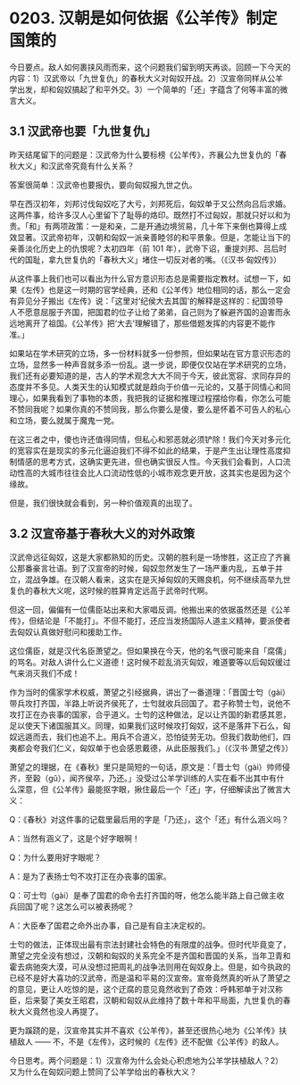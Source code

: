 # 0203. 汉朝是如何依据《公羊传》制定国策的

今日要点。敌人如何裹挟风雨而来，这个问题我们留到明天再谈。回顾一下今天的内容：1）汉武帝以「九世复仇」的春秋大义对匈奴开战。2）汉宣帝同样从公羊学出发，却和匈奴搞起了和平外交。3）一个简单的「还」字蕴含了何等丰富的微言大义。

## 3.1 汉武帝也要「九世复仇」

昨天结尾留下的问题是：汉武帝为什么要标榜《公羊传》，齐襄公九世复仇的「春秋大义」和汉武帝究竟有什么关系？

答案很简单：汉武帝也要报仇，要向匈奴报九世之仇。

早在西汉初年，刘邦讨伐匈奴吃了大亏，刘邦死后，匈奴单于又公然向吕后求婚。这两件事，给许多汉人心里留下了耻辱的烙印。既然打不过匈奴，那就只好以和为贵。「和」有两项政策：一是和亲，二是开通边境贸易，几十年下来倒也算得上成效显著。汉武帝初年，汉朝和匈奴一派亲善睦邻的和平景象。但是，怎能让当下的亲善淡化历史上的仇恨呢？太初四年（前 101 年），武帝下诏，重提刘邦、吕后时代的国耻，拿九世复仇的「春秋大义」堵住一切反对者的嘴。（《汉书·匈奴传》）

从这件事上我们也可以看出为什么官方意识形态总是需要指定教材。试想一下，如果《左传》也是这一时期的官学经典，还和《公羊传》地位相同的话，那么一定会有异见分子搬出《左传》说：「这里对‘纪侯大去其国'的解释是这样的：纪国领导人不愿意屈服于齐国，把国君的位子让给了弟弟，自己则为了躲避齐国的迫害而永远地离开了祖国。《公羊传》把‘大去'理解错了，那些借题发挥的内容更不能作准。」

如果站在学术研究的立场，多一份材料就多一份参照，但如果站在官方意识形态的立场，显然多一种声音就多添一份乱。退一步说，即便仅仅站在学术研究的立场，我们还有必要知道的是，古人的学术观念大大不同于今天，彼此宽容、求同存异的态度并不多见。人类天生的认知模式就是趋向于价值一元论的，又基于同情心和同理心，如果我看到了事物的本质，我把我的证据和推理过程摆给你看，你怎么可能不赞同我呢？如果你真的不赞同我，那么你要么是傻，要么是怀着不可告人的私心和立场，要么就属于魔鬼一党。

在这三者之中，傻也许还值得同情，但私心和邪恶就必须铲除！我们今天对多元化的宽容实在是现实的多元化逼迫我们不得不如此的结果，于是产生出让理性高度抑制情感的思考方式，这确实更先进，但也确实很反人性。今天我们会看到，人口流动性高的大城市往往会比人口流动性低的小城市观念更开放，这其实也是因为这个缘故。

但是，我们很快就会看到，另一种价值观真的出现了。

## 3.2 汉宣帝基于春秋大义的对外政策

汉武帝远征匈奴，这是大家都熟知的历史。汉朝的胜利是一场惨胜，这正应了齐襄公那番豪言壮语。到了汉宣帝的时候，匈奴忽然发生了一场严重内乱，五单于并立，混战争雄。在汉朝人看来，这实在是灭掉匈奴的天赐良机，何不继续高举九世复仇的春秋大义呢，这时候的胜算肯定远高于武帝时代啊。

但这一回，偏偏有一位儒臣站出来和大家唱反调。他搬出来的依据虽然还是《公羊传》，但结论是「不能打」。不但不能打，还应当发扬国际人道主义精神，要派使者去匈奴认真做好慰问和援助工作。

这位儒臣，就是汉代名臣萧望之。但如果换在今天，他的名气很可能来自「腐儒」的骂名。对敌人讲什么仁义道德！这时候不趁乱消灭匈奴，难道要等以后匈奴缓过气来消灭我们不成！

作为当时的儒家学术权威，萧望之引经据典，讲出了一番道理：「晋国士匄（gài）带兵攻打齐国，半路上听说齐侯死了，士匄就收兵回国了。君子称赞士匄，说他不攻打正在办丧事的国家，合乎道义。士匄的这种做法，足以让齐国的新君感其恩，足以使天下诸国服其义。同理，如果我们这时候攻打匈奴，这不是落井下石么，匈奴远遁而去，我们也追不上。用兵不合道义，恐怕徒劳无功。但我们救助他们，四夷都会夸我们仁义，匈奴单于也会感恩戴德，从此臣服我们。」（《汉书·萧望之传》）

萧望之的理据，在《春秋》里只是简短的一句话，原文是：「晋士匄（gài）帅师侵齐，至榖（gǔ），闻齐侯卒，乃还。」没受过公羊学训练的人实在看不出其中有什么深意，但《公羊传》最能抠字眼，揪住最后一个「还」字，仔细解读出了微言大义：

Q：《春秋》对这件事的记载里最后用的字是「乃还」，这个「还」有什么涵义吗？

A：当然有涵义了，这是个好字眼啊！

Q：为什么要用好字眼呢？

A：是为了表扬士匄不攻打正在办丧事的国家。

Q：可士匄（gài）是奉了国君的命令去打齐国的呀，他怎么能半路上自己做主收兵回国了呢？这怎么可以被表扬呢？

A：大臣奉了国君之命外出办事，自己是有自主决定权的。

士匄的做法，正体现出最有宗法封建社会特色的有限度的战争。但时代毕竟变了，萧望之完全没有想过，汉朝和匈奴的关系完全不是齐国和晋国的关系，当年卫青和霍去病驰突大漠，可从没想过把周礼的战争法则用在匈奴身上。但是，如今执政的已经不是好大喜功的汉武帝，而是温和平易的汉宣帝。宣帝竟然真的听从了萧望之的意见，更让人吃惊的是，这个迂腐的意见竟然收到了奇效：呼韩邪单于对汉称臣，后来娶了美女王昭君，汉朝和匈奴从此维持了数十年和平局面，九世复仇的春秋大义竟然也没人再提了。

更为蹊跷的是，汉宣帝其实并不喜欢《公羊传》，甚至还很热心地为《公羊传》扶植敌人 —— 不，不是《左传》，这时候的《左传》还不配做《公羊传》的敌人。

今日思考。两个问题是：1）汉宣帝为什么会处心积虑地为公羊学扶植敌人？2）又为什么在匈奴问题上赞同了公羊学给出的春秋大义？

